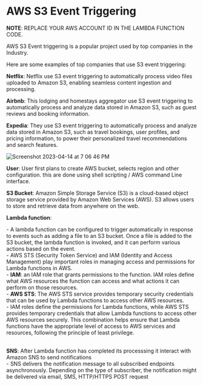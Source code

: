 # AWS S3 Event Triggering

**NOTE**: REPLACE YOUR AWS ACCOUNT ID IN THE LAMBDA FUNCTION CODE.

AWS S3 Event triggering is a popular project used by top companies in the Industry.

Here are some examples of top companies that use S3 event triggering:

**Netflix**: Netflix use S3 event triggering to automatically process video files uploaded to Amazon S3, enabling seamless content ingestion and processing.

**Airbnb**: This lodging and homestays aggregator use S3 event triggering to automatically process and analyze data stored in Amazon S3, such as guest reviews and booking information.

**Expedia**: They use S3 event triggering to automatically process and analyze data stored in Amazon S3, such as travel bookings, user profiles, and pricing information, to power their personalized travel recommendations and search features.


![Screenshot 2023-04-14 at 7 06 46 PM](https://user-images.githubusercontent.com/43399466/232058778-a7299e9b-9892-471c-a05d-14d773b5b333.png)

**User**: User first plans to create AWS bucket, selects region and other configuration. this are done using shell scripting / AWS command Line interface.<br>

**S3 Bucket**: Amazon Simple Storage Service (S3) is a cloud-based object storage service provided by Amazon Web Services (AWS). S3 allows users to store and retrieve data from anywhere on the web.<br>

**Lambda function**: 
        <p>- A lambda function can be configured to trigger automatically in response to events such as adding a file to an S3 bucket. Once a file is added to the S3 bucket, the lambda function is invoked, and it can perform various actions based on the event.<br>
        - AWS STS (Security Token Service) and IAM (Identity and Access Management) play important roles in managing access and permissions for Lambda functions in AWS.<br>
        - **IAM**: an IAM role that grants permissions to the function. IAM roles define what AWS resources the function can access and what actions it can perform on those resources.<br>
        - **AWS STS**: The AWS STS service provides temporary security credentials that can be used by Lambda functions to access other AWS resources. <br>
        - IAM roles define the permissions for Lambda functions, while AWS STS provides temporary credentials that allow Lambda functions to access other AWS resources securely. This combination helps ensure that Lambda functions have the appropriate level of access to AWS services and resources, following the principle of least privilege.</p>    
**SNS**: After Lambda function has completed its processsing it interact with Amazon SNS to send notifications<br>
         - SNS delivers the notification message to all subscribed endpoints asynchronously. 
          Depending on the type of subscriber, the notification might be delivered via email, 
          SMS, HTTP/HTTPS POST request<br>
